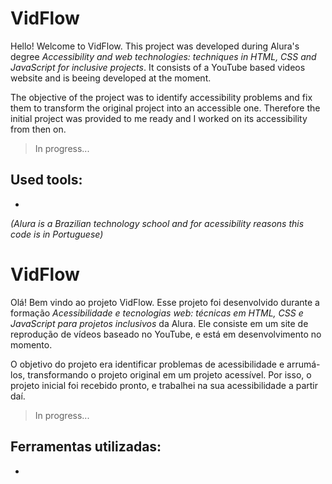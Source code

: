 # VidFlow

Hello! Welcome to VidFlow. This project was developed during Alura's degree *Accessibility and web technologies: techniques in HTML, CSS and JavaScript for inclusive projects*. It consists of a YouTube based videos website and is beeing developed at the moment.

The objective of the project was to identify accessibility problems and fix them to transform the original project into an accessible one. Therefore the initial project was provided to me ready and I worked on its accessibility from then on.

> In progress...

## Used tools:

* 

*(Alura is a Brazilian technology school and for acessibility reasons this code is in Portuguese)*

#

# VidFlow

Olá! Bem vindo ao projeto VidFlow. Esse projeto foi desenvolvido durante a formação *Acessibilidade e tecnologias web: técnicas em HTML, CSS e JavaScript para projetos inclusivos* da Alura. Ele consiste em um site de reprodução de vídeos baseado no YouTube, e está em desenvolvimento no momento.

O objetivo do projeto era identificar problemas de acessibilidade e arrumá-los, transformando o projeto original em um projeto acessível. Por isso, o projeto inicial foi recebido pronto, e trabalhei na sua acessibilidade a partir daí.

> In progress...

## Ferramentas utilizadas:

* 

